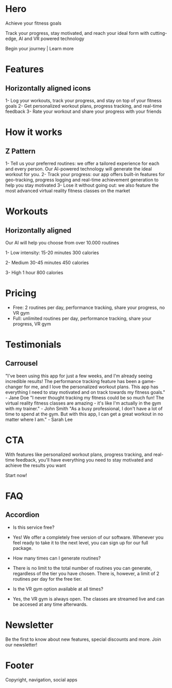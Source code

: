 # Hero

Achieve your fitness goals

Track your progress, stay motivated, and reach your ideal form with cutting-edge, AI and VR powered technology

Begin your journey | Learn more

# Features

## Horizontally aligned icons

1- Log your workouts, track your progress, and stay on top of your fitness goals
2- Get personalized workout plans, progress tracking, and real-time feedback
3- Rate your workout and share your progress with your friends

# How it works

## Z Pattern

1- Tell us your preferred routines: we offer a tailored experience for each and every person. Our AI-powered technology will generate the ideal workout for you.
2- Track your progress: our app offers built-in features for geo-tracking, progress logging and real-time achievement generation to help you stay motivated
3- Lose it without going out: we also feature the most advanced virtual reality fitness classes on the market

# Workouts

## Horizontally aligned

Our AI will help you choose from over 10.000 routines

1- Low intensity:
15-20 minutes
300 calories

2- Medium
30-45 minutes
450 calories

3- High
1 hour
800 calories

# Pricing

- Free: 2 routines per day, performance tracking, share your progress, no VR gym
- Full: unlimited routines per day, performance tracking, share your progress, VR gym

# Testimonials

## Carrousel

"I've been using this app for just a few weeks, and I'm already seeing incredible results! The performance tracking feature has been a game-changer for me, and I love the personalized workout plans. This app has everything I need to stay motivated and on track towards my fitness goals." - Jane Doe
"I never thought tracking my fitness could be so much fun! The virtual reality fitness classes are amazing - it's like I'm actually in the gym with my trainer." - John Smith
"As a busy professional, I don't have a lot of time to spend at the gym. But with this app, I can get a great workout in no matter where I am." - Sarah Lee

# CTA

With features like personalized workout plans, progress tracking, and real-time feedback, you'll have everything you need to stay motivated and achieve the results you want

Start now!

# FAQ

## Accordion

- Is this service free?
- Yes! We offer a completely free version of our software. Whenever you feel ready to take it to the next level, you can sign up for our full package.

- How many times can I generate routines?
- There is no limit to the total number of routines you can generate, regardless of the tier you have chosen. There is, however, a limit of 2 routines per day for the free tier.

- Is the VR gym option available at all times?
- Yes, the VR gym is always open. The classes are streamed live and can be accesed at any time afterwards.

# Newsletter

Be the first to know about new features, special discounts and more.
Join our newsletter!


# Footer

Copyright, navigation, social apps
